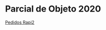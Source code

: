 # Parcial de Objeto 2020
[Pedidos Rapi2](https://docs.google.com/document/d/1iogcLGJYAzgr40hBZpFLO40uW66a4zS2FhBoB-jGPdI/edit?usp=sharing)